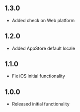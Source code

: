 ## 1.3.0
- Added check on Web platform
## 1.2.0
- Added AppStore default locale
## 1.1.0
- Fix iOS initial functionality
## 1.0.0
- Released initial functionality